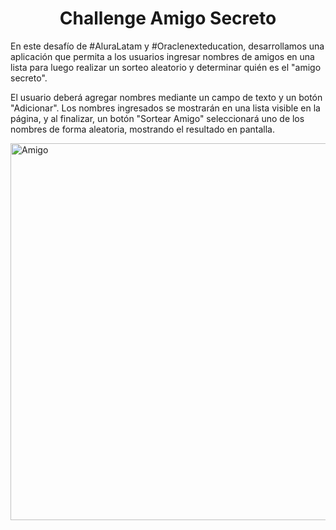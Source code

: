 <h1 align="center"> Challenge  Amigo Secreto</h1>

En este desafío de #AluraLatam y #Oraclenexteducation, desarrollamos una aplicación que permita a los usuarios ingresar nombres de amigos en una lista para luego realizar un sorteo aleatorio y determinar quién es el "amigo secreto".

El usuario deberá agregar nombres mediante un campo de texto y un botón "Adicionar". Los nombres ingresados se mostrarán en una lista visible en la página, y al finalizar, un botón "Sortear Amigo" seleccionará uno de los nombres de forma aleatoria, mostrando el resultado en pantalla.


<img width="969" height="603" alt="Amigo" src="https://github.com/user-attachments/assets/4448615f-a3f1-4b05-807d-0e68fda660d8" />

